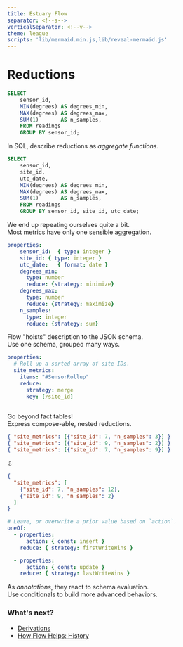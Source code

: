 ```yaml
---
title: Estuary Flow
separator: <!--s-->
verticalSeparator: <!--v-->
theme: league
scripts: 'lib/mermaid.min.js,lib/reveal-mermaid.js'
---
```


# Reductions

<!--s-->

```SQL [3-5]
SELECT
    sensor_id,
    MIN(degrees) AS degrees_min,
    MAX(degrees) AS degrees_max,
    SUM(1)       AS n_samples,
    FROM readings
    GROUP BY sensor_id;
```

In SQL, describe reductions as _aggregate functions_.

<!--s-->

```SQL [5-7]
SELECT
    sensor_id,
    site_id,
    utc_date,
    MIN(degrees) AS degrees_min,
    MAX(degrees) AS degrees_max,
    SUM(1)       AS n_samples,
    FROM readings
    GROUP BY sensor_id, site_id, utc_date;
```

We end up repeating ourselves quite a bit.<br>
Most metrics have only one sensible aggregation.

<!--s-->

```yaml [5,7,8,10,11,13]
properties:
    sensor_id:  { type: integer }
    site_id: { type: integer }
    utc_date:   { format: date }
    degrees_min:
      type: number
      reduce: {strategy: minimize}
    degrees_max:
      type: number
      reduce: {strategy: maximize}
    n_samples:
      type: integer
      reduce: {strategy: sum}
```

Flow "hoists" description to the JSON schema.<br>
Use one schema, grouped many ways.

<!--s-->

```yaml []
properties:
  # Roll up a sorted array of site IDs.
  site_metrics:
    items: "#SensorRollup"
    reduce:
      strategy: merge
      key: [/site_id]
   
```

Go beyond fact tables!<br>
Express compose-able, nested reductions.

<!--s-->

```JSON
{ "site_metrics": [{"site_id": 7, "n_samples": 3}] }
{ "site_metrics": [{"site_id": 9, "n_samples": 2}] }
{ "site_metrics": [{"site_id": 7, "n_samples": 9}] }
```

⇩

```JSON
{
  "site_metrics": [
    {"site_id": 7, "n_samples": 12},
    {"site_id": 9, "n_samples": 2}
  ]
}
```

<!--s-->

```yaml []
# Leave, or overwrite a prior value based on `action`.
oneOf:
  - properties:
      action: { const: insert }
    reduce: { strategy: firstWriteWins }

  - properties:
      action: { const: update }
    reduce: { strategy: lastWriteWins }
```

As _annotations_, they react to schema evaluation.<br>
Use conditionals to build more advanced behaviors.

<!--s-->

### What's next?

- [Derivations](derivations.html)
- [How Flow Helps: History](hfh-history.html)

